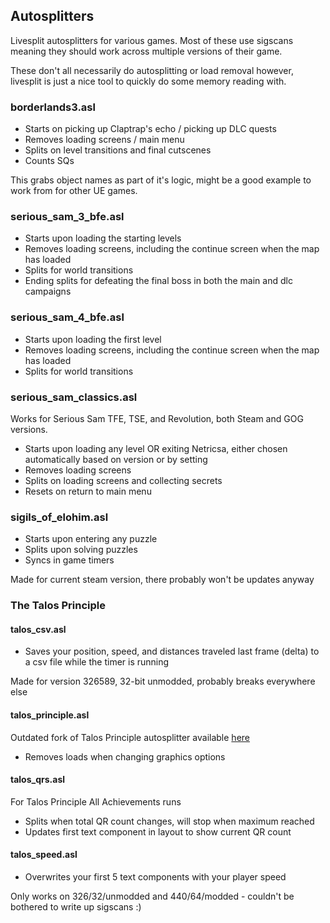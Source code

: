 ## Autosplitters
Livesplit autosplitters for various games.
Most of these use sigscans meaning they should work across multiple versions of their game.

These don't all necessarily do autosplitting or load removal however, livesplit is just a nice tool to quickly do some memory reading with.

### borderlands3.asl
- Starts on picking up Claptrap's echo / picking up DLC quests
- Removes loading screens / main menu
- Splits on level transitions and final cutscenes
- Counts SQs

This grabs object names as part of it's logic, might be a good example to work from for other UE games.

### serious_sam_3_bfe.asl
- Starts upon loading the starting levels
- Removes loading screens, including the continue screen when the map has loaded
- Splits for world transitions
- Ending splits for defeating the final boss in both the main and dlc campaigns

### serious_sam_4_bfe.asl
- Starts upon loading the first level
- Removes loading screens, including the continue screen when the map has loaded
- Splits for world transitions

### serious_sam_classics.asl
Works for Serious Sam TFE, TSE, and Revolution, both Steam and GOG versions.

- Starts upon loading any level OR exiting Netricsa, either chosen automatically based on version or by setting
- Removes loading screens
- Splits on loading screens and collecting secrets
- Resets on return to main menu

### sigils_of_elohim.asl
- Starts upon entering any puzzle
- Splits upon solving puzzles
- Syncs in game timers

Made for current steam version, there probably won't be updates anyway

### The Talos Principle
#### talos_csv.asl
- Saves your position, speed, and distances traveled last frame (delta) to a csv file while the timer is running

Made for version 326589, 32-bit unmodded, probably breaks everywhere else

#### talos_principle.asl
Outdated fork of Talos Principle autosplitter available [here](https://github.com/jbzdarkid/Autosplitters/blob/master/LiveSplit.TheTalosPrinciple.asl)
- Removes loads when changing graphics options

#### talos_qrs.asl
For Talos Principle All Achievements runs
- Splits when total QR count changes, will stop when maximum reached
- Updates first text component in layout to show current QR count

#### talos_speed.asl
- Overwrites your first 5 text components with your player speed

Only works on 326/32/unmodded and 440/64/modded - couldn't be bothered to write up sigscans :)
